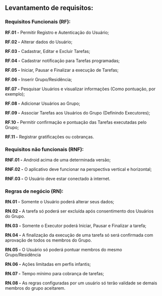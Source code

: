 ## Levantamento de requisitos: ##
### Requisitos Funcionais (RF): ###

**RF.01 -** Permitir Registro e Autenticação do Usuário;

**RF.02 -** Alterar dados do Usuário;

**RF.03 -** Cadastrar, Editar e Excluir Tarefas;

**RF.04 -** Cadastrar notificação para Tarefas programadas;

**RF.05 -** Iniciar, Pausar e Finalizar a execução de Tarefas;

**RF.06 -** Inserir Grupo/Residência;

**RF.07 -** Pesquisar Usuários e visualizar informações (Como pontuação, por exemplo);

**RF.08 -** Adicionar Usuários ao Grupo;

**RF.09 -** Associar Tarefas aos Usuários do Grupo (Definindo Executores);

**RF.10 -** Permitir confirmação e pontuação das Tarefas executadas pelo Grupo;

**RF.11 -** Registrar gratificações ou cobranças.

### Requisitos não funcionais (RNF): ###

**RNF.01 -** Android acima de uma determinada versão;

**RNF.02 -** O aplicativo deve funcionar na perspectiva vertical e horizontal;

**RNF.03 -** O Usuário deve estar conectado à internet.

### Regras de negócio (RN): ###

**RN.01 -** Somente o Usuário poderá alterar seus dados;

**RN.02 -** A tarefa só poderá ser excluída após consentimento dos Usuários do Grupo.

**RN.03 -** Somente o Executor poderá Iniciar, Pausar e Finalizar a tarefa;

**RN.04 -** A finalização da execução de uma tarefa só será confirmada com aprovação de todos os membros do Grupo.

**RN.05 -** O Usuário só poderá pontuar membros do mesmo Grupo/Residência

**RN.06 -** Ações limitadas em perfis infantis;

**RN.07 -** Tempo mínimo para cobrança de tarefas;

**RN.08 -** As regras configuradas por um usuário só terão validade se demais membros do grupo aceitarem.